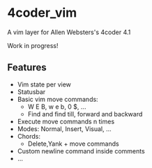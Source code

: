 # 4coder_vim
A vim layer for Allen Websters's 4coder 4.1

Work in progress!

## Features
- Vim state per view
- Statusbar
- Basic vim move commands:
    - W E B, w e b, 0 $, ...
    - Find and find till, forward and backward
- Execute move commands n times
- Modes: Normal, Insert, Visual, ...
- Chords:
    - Delete,Yank + move commands
- Custom newline command inside comments
- ...
